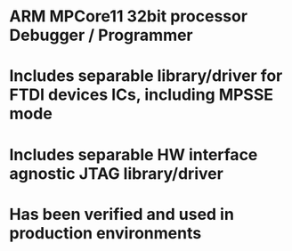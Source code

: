 # ARM MPCore11 32bit processor Debugger / Programmer

# Includes separable library/driver for FTDI devices ICs, including MPSSE mode
# Includes separable HW interface agnostic JTAG library/driver
# Has been verified and used in production environments
